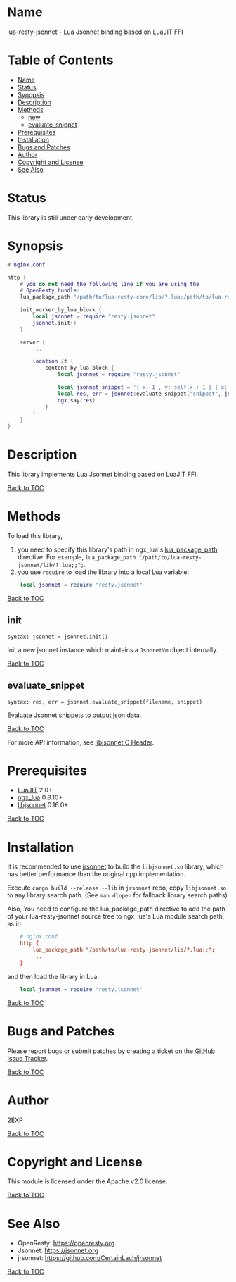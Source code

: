 Name
====

lua-resty-jsonnet - Lua Jsonnet binding based on LuaJIT FFI

Table of Contents
=================

* [Name](#name)
* [Status](#status)
* [Synopsis](#synopsis)
* [Description](#description)
* [Methods](#methods)
    * [new](#new)
    * [evaluate_snippet](#evaluate_snippet)
* [Prerequisites](#prerequisites)
* [Installation](#installation)
* [Bugs and Patches](#bugs-and-patches)
* [Author](#author)
* [Copyright and License](#copyright-and-license)
* [See Also](#see-also)

Status
======

This library is still under early development.

Synopsis
========

```lua
# nginx.conf

http {
    # you do not need the following line if you are using the
    # OpenResty bundle:
    lua_package_path "/path/to/lua-resty-core/lib/?.lua;/path/to/lua-resty-jsonnet/lib/?.lua;;";

    init_worker_by_lua_block {
        local jsonnet = require "resty.jsonnet"
        jsonnet.init()
    }

    server {
        ...

        location /t {
            content_by_lua_block {
                local jsonnet = require "resty.jsonnet"

                local jsonnet_snippet = '{ x: 1 , y: self.x + 1 } { x: 10 }'
                local res, err = jsonnet:evaluate_snippet("snippet", jsonnet_snippet)
                ngx.say(res)
            }
        }
    }
}
```

Description
===========

This library implements Lua Jsonnet binding based on LuaJIT FFI.

[Back to TOC](#table-of-contents)

Methods
=======

To load this library,

1. you need to specify this library's path in ngx_lua's [lua_package_path](https://github.com/openresty/lua-nginx-module#lua_package_path) directive. For example, `lua_package_path "/path/to/lua-resty-jsonnet/lib/?.lua;;";`.
2. you use `require` to load the library into a local Lua variable:

```lua
    local jsonnet = require "resty.jsonnet"
```

[Back to TOC](#table-of-contents)

init
---
`syntax: jsonnet = jsonnet.init()`

Init a new jsonnet instance which maintains a `JsonnetVm` object internally.

[Back to TOC](#table-of-contents)

evaluate_snippet
----
`syntax: res, err = jsonnet.evaluate_snippet(filename, snippet)`

Evaluate Jsonnet snippets to output json data.

[Back to TOC](#table-of-contents)

For more API information, see [libjsonnet C Header](https://github.com/CertainLach/jrsonnet/blob/master/bindings/c/libjsonnet.h).

Prerequisites
=============

* [LuaJIT](http://luajit.org) 2.0+
* [ngx_lua](https://github.com/openresty/lua-nginx-module) 0.8.10+
* [libjsonnet](https://jsonnet.org) 0.16.0+

[Back to TOC](#table-of-contents)

Installation
============

It is recommended to use [jrsonnet](https://github.com/CertainLach/jrsonnet) to build the `libjsonnet.so` library, which has better performance than the original cpp implementation.

Execute `cargo build --release --lib` in `jrsonnet` repo, copy `libjsonnet.so` to any library search path. (See `man dlopen` for fallback library search paths)

Also, You need to configure the lua_package_path directive to add the path of your lua-resty-jsonnet source tree to ngx_lua's Lua module search path, as in

```conf
    # nginx.conf
    http {
        lua_package_path "/path/to/lua-resty-jsonnet/lib/?.lua;;";
        ...
    }
```

and then load the library in Lua:

```lua
    local jsonnet = require "resty.jsonnet"
```

[Back to TOC](#table-of-contents)

Bugs and Patches
================

Please report bugs or submit patches by creating a ticket on the [GitHub Issue Tracker](https://github.com/openresty/lua-resty-jsonnet/issues).

[Back to TOC](#table-of-contents)

Author
======

2EXP

[Back to TOC](#table-of-contents)

Copyright and License
=====================

This module is licensed under the Apache v2.0 license.

[Back to TOC](#table-of-contents)

See Also
========

* OpenResty: https://openresty.org
* Jsonnet: https://jsonnet.org
* jrsonnet: https://github.com/CertainLach/jrsonnet

[Back to TOC](#table-of-contents)
